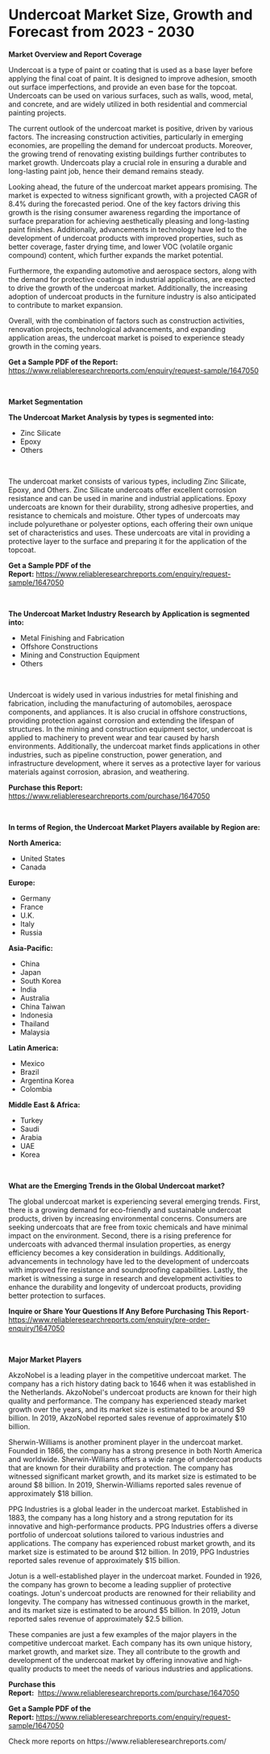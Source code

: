 <p><h1>Undercoat Market Size, Growth and Forecast from 2023 - 2030</h1></p><p><strong>Market Overview and Report Coverage</strong></p>
<p><p>Undercoat is a type of paint or coating that is used as a base layer before applying the final coat of paint. It is designed to improve adhesion, smooth out surface imperfections, and provide an even base for the topcoat. Undercoats can be used on various surfaces, such as walls, wood, metal, and concrete, and are widely utilized in both residential and commercial painting projects.</p><p>The current outlook of the undercoat market is positive, driven by various factors. The increasing construction activities, particularly in emerging economies, are propelling the demand for undercoat products. Moreover, the growing trend of renovating existing buildings further contributes to market growth. Undercoats play a crucial role in ensuring a durable and long-lasting paint job, hence their demand remains steady.</p><p>Looking ahead, the future of the undercoat market appears promising. The market is expected to witness significant growth, with a projected CAGR of 8.4% during the forecasted period. One of the key factors driving this growth is the rising consumer awareness regarding the importance of surface preparation for achieving aesthetically pleasing and long-lasting paint finishes. Additionally, advancements in technology have led to the development of undercoat products with improved properties, such as better coverage, faster drying time, and lower VOC (volatile organic compound) content, which further expands the market potential.</p><p>Furthermore, the expanding automotive and aerospace sectors, along with the demand for protective coatings in industrial applications, are expected to drive the growth of the undercoat market. Additionally, the increasing adoption of undercoat products in the furniture industry is also anticipated to contribute to market expansion.</p><p>Overall, with the combination of factors such as construction activities, renovation projects, technological advancements, and expanding application areas, the undercoat market is poised to experience steady growth in the coming years.</p></p>
<p><strong>Get a Sample PDF of the Report:</strong> <a href="https://www.reliableresearchreports.com/enquiry/request-sample/1647050">https://www.reliableresearchreports.com/enquiry/request-sample/1647050</a></p>
<p>&nbsp;</p>
<p><strong>Market Segmentation</strong></p>
<p><strong>The Undercoat Market Analysis by types is segmented into:</strong></p>
<p><ul><li>Zinc Silicate</li><li>Epoxy</li><li>Others</li></ul></p>
<p>&nbsp;</p>
<p><p>The undercoat market consists of various types, including Zinc Silicate, Epoxy, and Others. Zinc Silicate undercoats offer excellent corrosion resistance and can be used in marine and industrial applications. Epoxy undercoats are known for their durability, strong adhesive properties, and resistance to chemicals and moisture. Other types of undercoats may include polyurethane or polyester options, each offering their own unique set of characteristics and uses. These undercoats are vital in providing a protective layer to the surface and preparing it for the application of the topcoat.</p></p>
<p><strong>Get a Sample PDF of the Report:</strong>&nbsp;<a href="https://www.reliableresearchreports.com/enquiry/request-sample/1647050">https://www.reliableresearchreports.com/enquiry/request-sample/1647050</a></p>
<p>&nbsp;</p>
<p><strong>The Undercoat Market Industry Research by Application is segmented into:</strong></p>
<p><ul><li>Metal Finishing and Fabrication</li><li>Offshore Constructions</li><li>Mining and Construction Equipment</li><li>Others</li></ul></p>
<p>&nbsp;</p>
<p><p>Undercoat is widely used in various industries for metal finishing and fabrication, including the manufacturing of automobiles, aerospace components, and appliances. It is also crucial in offshore constructions, providing protection against corrosion and extending the lifespan of structures. In the mining and construction equipment sector, undercoat is applied to machinery to prevent wear and tear caused by harsh environments. Additionally, the undercoat market finds applications in other industries, such as pipeline construction, power generation, and infrastructure development, where it serves as a protective layer for various materials against corrosion, abrasion, and weathering.</p></p>
<p><strong>Purchase this Report:</strong>&nbsp; <a href="https://www.reliableresearchreports.com/purchase/1647050">https://www.reliableresearchreports.com/purchase/1647050</a></p>
<p>&nbsp;</p>
<p><strong>In terms of Region, the Undercoat Market Players available by Region are:</strong></p>
<p>
    <p> <strong> North America: </strong>
        <ul>
            <li>United States</li>
            <li>Canada</li>
        </ul>
        </p> 
    <p> <strong> Europe: </strong>
        <ul>
            <li>Germany</li>
            <li>France</li>
            <li>U.K.</li>
            <li>Italy</li>
            <li>Russia</li>
        </ul>
        </p> 
    <p> <strong> Asia-Pacific: </strong>
        <ul>
            <li>China</li>
            <li>Japan</li>
            <li>South Korea</li>
            <li>India</li>
            <li>Australia</li>
            <li>China Taiwan</li>
            <li>Indonesia</li>
            <li>Thailand</li>
            <li>Malaysia</li>
        </ul>
        </p> 
    <p> <strong> Latin America: </strong>
        <ul>
            <li>Mexico</li>
            <li>Brazil</li>
            <li>Argentina Korea</li>
            <li>Colombia</li>
        </ul>
        </p> 
    <p> <strong> Middle East & Africa: </strong>
        <ul>
            <li>Turkey</li>
            <li>Saudi</li>
            <li>Arabia</li>
            <li>UAE</li>
            <li>Korea</li>
        </ul>
    </p>
    </p>
<p>&nbsp;</p>
<p><strong>What are the Emerging Trends in the Global Undercoat market?</strong></p>
<p><p>The global undercoat market is experiencing several emerging trends. First, there is a growing demand for eco-friendly and sustainable undercoat products, driven by increasing environmental concerns. Consumers are seeking undercoats that are free from toxic chemicals and have minimal impact on the environment. Second, there is a rising preference for undercoats with advanced thermal insulation properties, as energy efficiency becomes a key consideration in buildings. Additionally, advancements in technology have led to the development of undercoats with improved fire resistance and soundproofing capabilities. Lastly, the market is witnessing a surge in research and development activities to enhance the durability and longevity of undercoat products, providing better protection to surfaces.</p></p>
<p><strong>Inquire or Share Your Questions If Any Before Purchasing This Report</strong>- <a href="https://www.reliableresearchreports.com/enquiry/pre-order-enquiry/1647050">https://www.reliableresearchreports.com/enquiry/pre-order-enquiry/1647050</a></p>
<p>&nbsp;</p>
<p><strong>Major Market Players</strong></p>
<p><p>AkzoNobel is a leading player in the competitive undercoat market. The company has a rich history dating back to 1646 when it was established in the Netherlands. AkzoNobel's undercoat products are known for their high quality and performance. The company has experienced steady market growth over the years, and its market size is estimated to be around $9 billion. In 2019, AkzoNobel reported sales revenue of approximately $10 billion.</p><p>Sherwin-Williams is another prominent player in the undercoat market. Founded in 1866, the company has a strong presence in both North America and worldwide. Sherwin-Williams offers a wide range of undercoat products that are known for their durability and protection. The company has witnessed significant market growth, and its market size is estimated to be around $8 billion. In 2019, Sherwin-Williams reported sales revenue of approximately $18 billion.</p><p>PPG Industries is a global leader in the undercoat market. Established in 1883, the company has a long history and a strong reputation for its innovative and high-performance products. PPG Industries offers a diverse portfolio of undercoat solutions tailored to various industries and applications. The company has experienced robust market growth, and its market size is estimated to be around $12 billion. In 2019, PPG Industries reported sales revenue of approximately $15 billion.</p><p>Jotun is a well-established player in the undercoat market. Founded in 1926, the company has grown to become a leading supplier of protective coatings. Jotun's undercoat products are renowned for their reliability and longevity. The company has witnessed continuous growth in the market, and its market size is estimated to be around $5 billion. In 2019, Jotun reported sales revenue of approximately $2.5 billion.</p><p>These companies are just a few examples of the major players in the competitive undercoat market. Each company has its own unique history, market growth, and market size. They all contribute to the growth and development of the undercoat market by offering innovative and high-quality products to meet the needs of various industries and applications.</p></p>
<p><strong>Purchase this Report:</strong>&nbsp;&nbsp;<a href="https://www.reliableresearchreports.com/purchase/1647050">https://www.reliableresearchreports.com/purchase/1647050</a></p>
<p></p>
<p><strong>Get a Sample PDF of the Report:</strong>&nbsp;<a href="https://www.reliableresearchreports.com/enquiry/request-sample/1647050">https://www.reliableresearchreports.com/enquiry/request-sample/1647050</a></p>
<p>Check more reports on https://www.reliableresearchreports.com/</p>